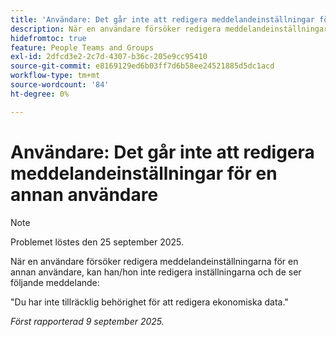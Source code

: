 ```yaml
---
title: 'Användare: Det går inte att redigera meddelandeinställningar för en annan användare'
description: När en användare försöker redigera meddelandeinställningarna för en annan användare, kan han/hon inte redigera inställningarna och ett felmeddelande visas.
hidefromtoc: true
feature: People Teams and Groups
exl-id: 2dfcd3e2-2c7d-4307-b36c-205e9cc95410
source-git-commit: e8169129ed6b03ff7d6b58ee24521885d5dc1acd
workflow-type: tm+mt
source-wordcount: '84'
ht-degree: 0%

---
```


# Användare: Det går inte att redigera meddelandeinställningar för en annan användare

>[!NOTE]
>
>Problemet löstes den 25 september 2025.

När en användare försöker redigera meddelandeinställningarna för en annan användare, kan han/hon inte redigera inställningarna och de ser följande meddelande:

&quot;Du har inte tillräcklig behörighet för att redigera ekonomiska data.&quot;

_Först rapporterad 9 september 2025._
